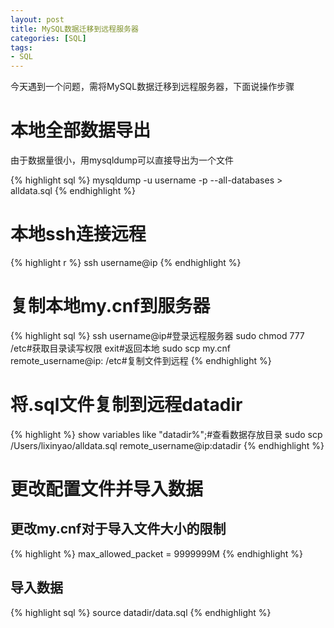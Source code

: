 ```yaml
---
layout: post
title: MySQL数据迁移到远程服务器
categories: [SQL]
tags:
- SQL
---
```


今天遇到一个问题，需将MySQL数据迁移到远程服务器，下面说操作步骤

# 本地全部数据导出

由于数据量很小，用mysqldump可以直接导出为一个文件

{% highlight sql %}
mysqldump -u username -p --all-databases > alldata.sql
{% endhighlight %}

# 本地ssh连接远程

{% highlight r %}
ssh username@ip
{% endhighlight %}

# 复制本地my.cnf到服务器

{% highlight sql %}
ssh username@ip#登录远程服务器
sudo chmod 777 /etc#获取目录读写权限
exit#返回本地
sudo scp my.cnf remote_username@ip: /etc#复制文件到远程
{% endhighlight %}

# 将.sql文件复制到远程datadir

{% highlight %}
show variables like "datadir%";#查看数据存放目录
sudo scp /Users/lixinyao/alldata.sql remote_username@ip:datadir
{% endhighlight %}

# 更改配置文件并导入数据

## 更改my.cnf对于导入文件大小的限制

{% highlight %}
max_allowed_packet = 9999999M
{% endhighlight %}

## 导入数据

{% highlight sql %}
source datadir/data.sql
{% endhighlight %}
